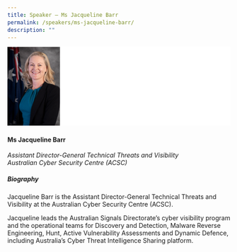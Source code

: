 ```yaml
---
title: Speaker – Ms Jacqueline Barr
permalink: /speakers/ms-jacqueline-barr/
description: ""
---
```

![](/images/2023%20Speakers/jacqueline%20barr.png)

#### **Ms Jacqueline Barr**

*Assistant Director-General Technical Threats and Visibility <br>
Australian Cyber Security Centre (ACSC)*


##### **Biography**
Jacqueline Barr is the Assistant Director-General Technical Threats and Visibility at the Australian Cyber Security Centre (ACSC). 

Jacqueline leads the Australian Signals Directorate’s cyber visibility program and the operational teams for Discovery and Detection, Malware Reverse Engineering, Hunt, Active Vulnerability Assessments and Dynamic Defence, including Australia’s Cyber Threat Intelligence Sharing platform.  
